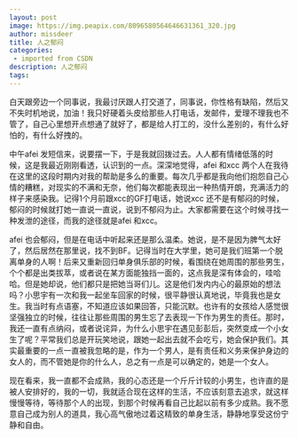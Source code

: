 ```yaml
---
layout: post
image: https://img.peapix.com/8096580564646631361_320.jpg
author: missdeer
title: 人之郁闷
categories: 
 - imported from CSDN
description: 人之郁闷
tags: 
---
```


白天跟旁边一个同事说，我最讨厌跟人打交道了，同事说，你性格有缺陷，然后又不失时机地说，加油！我只好硬着头皮给那些人打电话，发邮件，爱理不理我也不管了，自己心里想开点想通了就好了，都是给人打工的，没什么差别的，有什么好怕的，有什么好拽的。

中午afei 发短信来，说要摆一下，于是我就回拨过去。人人都有情绪低落的时候，这是我最近刚刚看透，认识到的一点。深深地觉得，afei 和xcc 两个人在我待在这里的这段时期内对我的帮助是多么的重要。每次几乎都是我向他们抱怨自己心情的糟糕，对现实的不满和无奈，他们每次都能表现出一种热情开朗，充满活力的样子来感染我。记得1个月前跟xcc的GF打电话，她说xcc 还不是有郁闷的时候，郁闷的时候就打她一直说一直说，说到不郁闷为止。大家都需要在这个时候寻找一种发泄的途径，而我的途径就是afei 和xcc。

afei 也会郁闷，但是在电话中听起来还是那么温柔。她说，是不是因为脾气太好了，然后居然在那里说，找不到BF。记得当时在大学里，她可是我们班第一个脱离单身的人啊！后来又重新回归单身俱乐部的时候，看围绕在她周围的那些男生，个个都是出类拔萃，或者说在某方面能独挡一面的，这点我是深有体会的，哇哈哈。但是她却说，他们都只是把她当哥们儿。这是他们发内内心的最原始的想法吗？小思宇有一次和我一起坐车回家的时候，很平静很认真地说，毕竟我也是女生。我当时有点语塞，不知道应该如果回答，只能沉默。也许有的女孩给人感觉很坚强独立的时候，往往让那些周围的男生忘了去表现一下作为男生的责任。那时，我还一直有点纳闷，或者说诧异，为什么小思宇在遇见彭彭后，突然变成一个小女生了呢？平常我们总是开玩笑地说，跟她一起出去就不会吃亏，她会保护我们。其实最重要的一点一直被我忽略的是，作为一个男人，是有责任和义务来保护身边的女人的，而不管她是你的什么人，总之有一点是可以确定的，她是一个女人。

现在看来，我一直都不会成熟，我的心态还是一个斤斤计较的小男生，也许直的是被人安排好的，我的一切，我就适合现在这样的生活，不应该刻意去追求，就这样慢慢等待，等待那个人的出现，到那个时候再看自己比起以前有多少成熟。我不愿意自己成为别人的道具，我心高气傲地过着这精致的单身生活，静静地享受这份宁静和自由。
